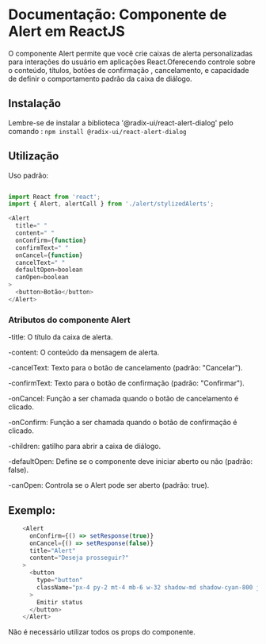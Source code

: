 # Documentação: Componente de Alert em ReactJS

O componente Alert permite que você crie caixas de alerta personalizadas para interações do usuário em aplicações React.Oferecendo controle sobre o conteúdo, títulos, botões de confirmação , cancelamento, e capacidade de definir o comportamento padrão da caixa de diálogo.

## Instalação

Lembre-se de instalar a biblioteca '@radix-ui/react-alert-dialog' pelo comando : `npm install @radix-ui/react-alert-dialog`

## Utilização 

Uso padrão:

```js

import React from 'react';
import { Alert, alertCall } from './alert/stylizedAlerts';

<Alert
  title=" "
  content=" "
  onConfirm={function}
  confirmText=" "
  onCancel={function}
  cancelText=" "
  defaultOpen=boolean
  canOpen=boolean
>
  <button>Botão</button>
</Alert>


```

### Atributos do componente Alert

-title: O título da caixa de alerta.

-content: O conteúdo da mensagem de alerta.

-cancelText: Texto para o botão de cancelamento (padrão: "Cancelar").

-confirmText: Texto para o botão de confirmação (padrão: "Confirmar").

-onCancel: Função a ser chamada quando o botão de cancelamento é clicado.

-onConfirm: Função a ser chamada quando o botão de confirmação é clicado.

-children: gatilho para abrir a caixa de diálogo.

-defaultOpen: Define se o componente deve iniciar aberto ou não (padrão: false).

-canOpen: Controla se o Alert pode ser aberto (padrão: true).

## Exemplo:

```js
    <Alert
      onConfirm={() => setResponse(true)}
      onCancel={() => setResponse(false)}
      title="Alert"
      content="Deseja prosseguir?"
    >
      <button
        type="button"
        className="px-4 py-2 mt-4 mb-6 w-32 shadow-md shadow-cyan-800 justify-center hover:bg-cyan-100 border border-cyan-400 font-medium rounded-lg text-sm inline-flex dark:bg-cyan-800 dark:border-cyan-700 dark:text-white dark:hover:bg-cyan-700"
      >
        Emitir status
      </button>
    </Alert>

```

Não é necessário utilizar todos os props do componente.